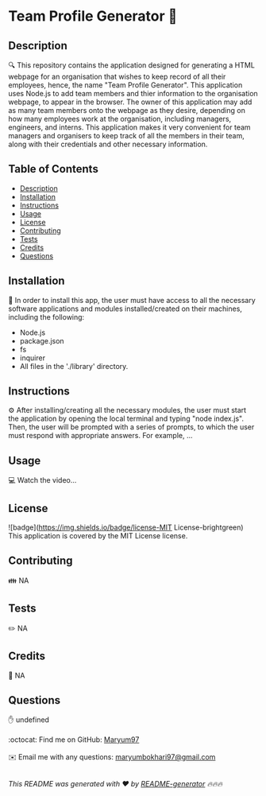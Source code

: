 
<h1 style="align: center;">Team Profile Generator 👋</h1>

## Description
🔍 This repository contains the application designed for generating a HTML webpage for an organisation that wishes to keep record of all their employees, hence, the name "Team Profile Generator". This application uses Node.js to add team members and thier information to the organisation webpage, to appear in the browser. The owner of this application may add as many team members onto the webpage as they desire, depending on how many employees work at the organisation, including managers, engineers, and interns. This application makes it very convenient for team managers and organisers to keep track of all the members in their team, along with their credentials and other necessary information.

## Table of Contents
- [Description](#description)
- [Installation](#installation)
- [Instructions](#instructions)
- [Usage](#usage)
- [License](#license)
- [Contributing](#contributing)
- [Tests](#tests)
- [Credits](#credits)
- [Questions](#questions)

## Installation
💾 In order to install this app, the user must have access to all the necessary software applications and modules installed/created on their machines, including the following: 
- Node.js 
- package.json 
- fs 
- inquirer 
- All files in the './library' directory. 

## Instructions
⚙️ After installing/creating all the necessary modules, the user must start the application by opening the local terminal and typing "node index.js". Then, the user will be prompted with a series of prompts, to which the user must respond with appropriate answers. For example, ... 

## Usage
💻 Watch the video...

## License
![badge](https://img.shields.io/badge/license-MIT License-brightgreen)
<br />
This application is covered by the MIT License license. 

## Contributing
👪 NA

## Tests
✏️ NA


## Credits
💐 NA


## Questions
✋ undefined<br />
<br />
:octocat: Find me on GitHub: [Maryum97](https://github.com/Maryum97)<br />
<br />
✉️ Email me with any questions: maryumbokhari97@gmail.com<br /><br />

_This README was generated with ❤️ by [README-generator](https://github.com/jpd61/README-generator) 🔥🔥🔥_
  

